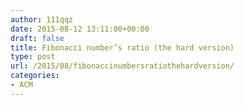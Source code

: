 ```yaml
---
author: 111qqz
date: 2015-08-12 13:11:00+00:00
draft: false
title: Fibonacci number’s ratio (the hard version)
type: post
url: /2015/08/fibonaccinumbersratiothehardversion/
categories:
- ACM
---
```


